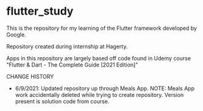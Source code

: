 # flutter_study
This is the repository for my learning of the Flutter framework developed by Google.

Repository created during internship at Hagerty.

Apps in this repository are largely based off code found in Udemy course 
  "Flutter & Dart - The Complete Guide [2021 Edition]"

CHANGE HISTORY
 - 6/9/2021: Updated repository up through Meals App. 
             NOTE: Meals App work accidentally deleted while trying to create repository.
                   Version present is solution code from course.
